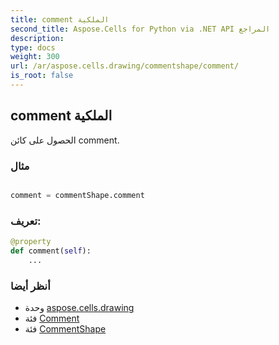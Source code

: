 ```yaml
---
title: comment الملكية
second_title: Aspose.Cells for Python via .NET API المراجع
description:
type: docs
weight: 300
url: /ar/aspose.cells.drawing/commentshape/comment/
is_root: false
---
```

##  comment الملكية

الحصول على كائن comment.

###  مثال

```python

comment = commentShape.comment

```
###  تعريف:
```python
@property
def comment(self):
    ...
```

###  أنظر أيضا
* وحدة [aspose.cells.drawing](../../)
* فئة [Comment](/cells/python-net/ar/aspose.cells/comment)
* فئة [CommentShape](/cells/python-net/ar/aspose.cells.drawing/commentshape)
